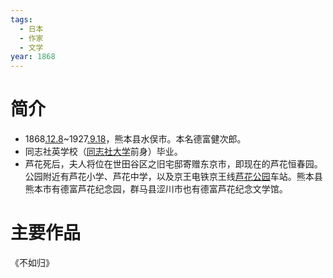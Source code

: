 ```yaml
---
tags:
  - 日本
  - 作家
  - 文学
year: 1868
---
```

# 简介

- 1868[.12.8](2024-12-08.md)~1927[.9.18](2024-09-18.md)，熊本县水俣市。本名德富健次郎。
- 同志社英学校（[同志社大学](同志社大学.md)前身）毕业。
- 芦花死后，夫人将位在世田谷区之旧宅邸寄赠东京市，即现在的芦花恒春园。公园附近有芦花小学、芦花中学，以及京王电铁京王线[芦花公园](芦花公园.md)车站。熊本县熊本市有德富芦花纪念园，群马县涩川市也有德富芦花纪念文学馆。
# 主要作品

《不如归》